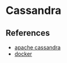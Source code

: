 # Cassandra

## References

- [apache cassandra](https://cassandra.apache.org/_/quickstart.html)
- [docker](https://hub.docker.com/_/cassandra)
